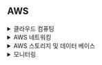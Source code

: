 ## AWS

<details>
<summary>클라우드 컴퓨팅</summary>

<!-- summary 아래 한칸 공백 두어야함 -->
### 클라우드 컴퓨팅
클라우드 컴퓨팅

클라우드 컴퓨팅은 IT 리소스를 인터넷을 통해 온디맨드로 제공하며 사용한 만큼만 비용을 지불합니다.

온디맨드 제공이란 AWS가 사용자에게 필요한 리소스를 필요한 순간에 전달할 수 있다는 것이다.
이를 통해 사용자는 리소스가 필요하다고 미리 알리지 않아도 되며,
300개의 가상 서버가 갑자기 필요해 질 경우 미리 통보하지 않고 클릭 몇번으로 바로 시작할 수 있는것이다.

클라우드 컴퓨팅 모델

- IaaS
	클라우드 IT의 기본 빌딩 블록을 포함하고 일반적으로
	네트워킹 기능, 컴ㅁ퓨터 및 데이터 스토리지 공간을 제공
- PaaS
	기본 인프로를 관리할 필요가 없어 애플리케이션 개발과 관리에 집중 가능
	리소스 구매, 용량 계획, 소프트웨어 유지 관리 등 다른 모든 획일적 작업에 대한
	부담을 덜어 줌
- SaaS
	서비스 제공업체에 의해 실행되고 관리되는 완전한 제품을 제공하여
	소프트웨어 특정 부분을 어떻게 사용할지만 생각하면 된다.


클라우드 컴퓨팅의 배포 모델

- 클라우드 기반 배포
	애플리케이션의 모든 부분을 클라우드에서 실행
	기존 애플리케이션을 클라우드로 마이그레이션
	클라우드에서 새 애플리케이션 설계 및 빌드
- 온프레미스 배포
	가상화 및 리소스 관리 도구를 사용해 리소스를 배포
	애플리케이션 관리 및 가상화 기술을 사용해 리소스 활용도를 높임
- 하이브리드 배포
	클라우드 기반 리소스를 온프레미스 인프라에 연결
	클라우드 기반 리소스를 레거시 IT 애플리케이션과 통합

### EC2
AWS EC2

Amazon Elastic Compute Cloud

서비스 운영을 위해 서버가 필요하다.
이 서버를 통해 웹 애플리케이션을 호스팅하고, 필요한 컴퓨팅 용량을 제공한다.

AWS를 사용하는 경우 이러한 서버가 곧 물리적이니서버가 아닌 가상화되어 있는 서버이다.
이 가상화된 서버에 액세스 하는데 사용하는 서비스를 EC2라고 한다.

기본적으로 EC2는 가상화 기술을 사용해 AWS에서 관리한다.
또한 AWS에서 관리하고 있는 물리적 호스트 시스템에서 실행 되기  때문에
EC2를 실제 가동할 때는 전체 호스트를 소유하지 않고, 호스트를 다른 여러 인스턴스와 공유해 사용한다.
이러한 방식을 가상 머신이라 한다.

이러한 가상 머신끼리 서로 물리적인 리소르르 공유하고 책임지는것을 멀티 테넌시라 한다.
AWS는 하이퍼바이저를 통해 멀티 테넌시 조정을 책임지고 관리한다.
또한, 하이퍼바이저는 호스트의 리소스를 서로 공유하는 가상 머신을 서로 분리한다.

즉, EC2 인스턴스가 서로 리소스를 공유하며, 그 호스트에 있는 다른 EC2 인스턴스는 인식하지 않는 것이다.


#### Amazon EC2 인스턴스 유형

Amazon EC2 인스턴스 유형은 다양한 작업에 최적화 되어 있으며,
워크로드 및 애플리케이션의 요구사항을 고려해야 한다.

각 EC2 인스턴스의 유형은 인스턴스 패밀리로 구분되며, 특정 작업에 최적화 된다.

- 범용
	균형 있는 리소스
	다양한 워크로드
- 컴퓨팅 최적화
	고성능 프로세서를 활용하는 컴퓨팅 집약적인 애플리케이션에 적합
	게임 서버
	고성능 컴퓨팅(HPC)
	과학 모델링
- 메모리 최적화
	대규모 데이터 집합을 처리하는 워크로드에 빠른 성능을 제공
	메모리 집약적 작업
- 액셀러레이티드 컴퓨팅
	하드웨어 액셀러레이터 또는 코프로세서를 사용해 CPU에서 실행되는 소프트웨어에서 보다 더 효율적으로 수행
	부동 소수점 숫자 계산
	그래픽 처리
	데이터 패턴 일치
- 스토리지 최적화
	로컬 스토리지의 대규모 데이터 집합에 대한 액세스가 많이 필요한 워크로드를 위해 설계
	대규모 데이터를 빠르게 처리하는 데이터 웨어하우스
	분산 파일 시스템
	고빈도 온라인 트랜잭션 처리(OLTP)


#### EC2 요금
Amazon EC2에서는 사용한 컴퓨팅 시간에 대해서만 비용을 지불하며,
사용 사례에 따라 다양한 요금 옵션을 제공한다.

EC2 요금 옵션
- 온디맨드
	중단할 수 없는 불규칙한 단기 워크로드가 있는 애플리케이션에 가장 적합
	인스턴스는 중지될 때까지 계속 실행되며, 사용한 컴퓨팅 시간에 대해서만 비용 지불
- 예약 인스턴스
	계정에서 온디맨드 인스턴스를 사용할 때 적용되는 결제 할인 옵션
	
	> - 표준 예약 인스턴스 : 안정적 상태의 애플리케이션에 필요한 인스턴스 유형 및 크기, AWS 리전을 알고 있는 경우 적합
	> - 컨버터블 예약 인스턴스 : 여러 가용 영역 또는 다양한 인스턴스 유형에서 실행해야 하는 경우 적합
- EC2 Instance Savings Plans
	특정 인스턴스 패밀리 및 리전에 대해 1년 또는 3년 기간 동안 시간당 지출 약정ㅇ르 할 경우 EC2 인스턴스 비용을 할인한다.
	약정 기간 동안 사용량에 유연성이 필요한 경우 적합한 옵션
- 스팟 인스턴스
	미사용 Amazon EC2 컴퓨팅 용량을 사용해 온디맨드 요금의 ㅣ최대 90% 까지 비용을 절감 할 수 있다.
	시작 및 종료 시간이 자유롭거나 중단을 견딜 수 있는 워크로드에 적합
- 전용 호스트
	EC2가 사용하는 물리적 호스트를 전용으로 사용할 수 있다.
	가장 많은 비용이 요구


#### Amazon EC2 크기 조정

온프라미스 데이터 센터 경우
고객 워크로드는 시간에 따라 달라진다.
만약 평균 사용량 만큼 하드웨어를 구매하는 경우 피크 부하 발생 시
하드웨어 부족으로 고객에게 서비스를 제공할 수 없을 것이다.

- EC2의 확정성, 탄력성
	필요한 리소스만으로 시작하고 확장 및 축소를 통해 변화에 자동으로 대응하도록 아키텍처를 설계해야한다.
	이 기능을 AWS에서 **Amazon EC2 Auto Scaling**을 통해 지원한다.

- Amazon EC2 Auto Scaling
	변화하는 애플리케이션 수요에 따라 EC2 인스턴스를 자동으로 추가하거나 제거할 수 있다.
	동적 조정(수요 변화에 대응)과, 예측 조정(적정 수 인스턴스를 자동으로 예약)이라는 2가지 접근 방식에 따라 이루어 진다.

	Auto Scaling 그룹의 크기를 구성할 때 최소 Amazon EC2 인스턴스 수를 1로 설정하면, 
	하나 이상의 EC2 인스턴스가 항상 실행중인 상태가 된다.

	최소 용량, 희망 용량, 최대 용량을 설정해, EC2 인스턴스의 갯수를 조정하여 비용 효율적인 아키텍처를 설계할 수 있다.


#### 트래픽 처리

로드 밸런서
요청을 받은 후 처리할 인스턴스로 라우팅하는 인스턴스

Elastic load balancing

ELB는 트래픽을 EC2 인스턴스와 같은 여러 리소스에 자동 분산하는 AWS 서비스이다.
들어오는 트래픽의 양에 따라 EC2 인스턴스를 추가, 제거하므로 
이러한 요청이 로드 밸런서로 먼저 라우팅 되고, 이후 요청을 처리할 리소스로 분산된다.

즉, ELB와 EC2 Auto Scaling을 서로 연동하여 실행되는 애플리케이션이 뛰어난 성능과 가용성을 제공하도록 돕는다.


#### 메시징 및 대기열

애플리케이션이 직접 소통하는 밀결합된 상태에서는 구성 요소의 고장이나 변경의 경우 다른 구성 요소 혹은 애플리케이션 전체에 장애가 발생할 수 있다.
안정적인 아키텍처에서는 애플리케이션 A에서 메시지 대기열에 메시지를 전송하고 애플리케이션 B에서 순차적으로 이를 실행한다.

AWS 에서는 이를 Amazon Simple Queue Service(Amazon SQS)와 Amazon Simple Notification Service(Amazon SNS)를 통해 제공한다.

- SQS
	SQS 대기열은 메시지가 처리될 때까지 배치되는 영역으로
	규모에 상관없이 소프트웨어 구성요소 간 메시지를 전송, 저장, 수신 할 수 있다.
	메시지에 포함된 데이터는 페이로드라고 하며, 이러한 데이터는 전달되기 전까지 안전하게 보호된다.
- SNS
	Amazon Simple Notification Service는 게시 및 구독 서비스로써
	SNS 주제(메시지를 전달할 채널)를 사용하여
	주제에 대한 구독자를 구성하고, 구독자에게 최종적으로 메시지를 전달한다.

### 추가 컴퓨팅 서비스

사용 사례에 따라 EC2 인스턴스를 대신 할 대안을 사용해야하는 경우
다른 컴퓨팅 옵션을 대안을 사용할 수 있다.

#### 서버리스

기본 인프라나 인스턴스를 마치 서버가 없는것 처럼 관리할 필요가 없다.
사용자는 애플리케이션에만 집중 할 수 있다.

- AWS Lambda
	서버리스 컴퓨팅 옵션 중 하나로
	사용자가 코드를 Lambda 함수에 업로드 할 수 있게 도와
	트리거에 의해 이 Lambda가 자동으로 조절된다.
	이를 통해 사용자는 사용한 컴퓨팅 시간에 대한 요금만 지불할 수 있다.
	(웹 서비스의 백엔드 혹은 요청 처리 등 처리 시간이 빠른 경우 유용)

또한, AWS 에서는 컨테이너식 애플리케이션을 빌드하고 실행할 수 있다.

- 컨테이너
  
	애플리케이션과 애플리케이션을 실행하는 구성 요소를 모아둔 패키지
	컨테이너식 애플리케이션을 실행 할 경우 확장성을 고려해야한다.
	
- 컨테이너 오케스트레이션 도구
  
	컨테이너 관리를 지원하기 위한 서비스
	- Amazon Elastic Container Service (ECS)
   
		AWS에서 컨테이너식 애플리케이션을 실행, 확장할 수 있는 확장성이 뛰어난 컨테이너 관리 시스템

		ECS는 애플리케이션을 신속하게 구축, 테스트 배포할 수 있는 플랫폼인 Docker 컨테이너를 지원
	- Amazon Elastic Kubernetes Service (EKS)
   
		AWS에서 Kubernetes를 실행하는 데 사용할 수 있는 완전관리형 서비스이다.
	- AWS Fargate
   
		컨테이너 용 서버리스 컴퓨팅 플랫폼

		Amazon EKS와 Amazon ECS에서 작동한다.

		Fargate는 자동으로 서버 인프라를 관리한다.

</details>

<details>
<summary>AWS 네트워킹</summary>

<!-- summary 아래 한칸 공백 두어야함 -->
### Amazon Vurtural Private Cloud(VPC)
AWS 서비스 사용자들의 인스턴스와 같은 리소스에 경계가 없다면 네트워크 트래픽이 제한 없이 리소스 간에 흐를 것이다.

VPC 를 사용하면 사용자가 정의한 가상 네트워크에서 AWS 리소스를 실행할 수 있는 격리된 AWS cloud 섹션을 프로비저닝 할 수 있다.

VPC 내에는 EC2 인스턴스와 같이 사용자가 정의한 가상 네트워크 리소스를 배치할 수 있으며,
한 VPC 내에서 여러 서브넷을 통해 리소스를 구성할 수 있다. 

서브넷은 VPC에 있는 ip 주소의 모음으로써,  리소스를 그룹화 할 수 있게한다.

#### 인터넷 게이트웨이

인터넷 게이트 웨이는 VPC와 인터넷 간의 연결으로써, 인터넷 게이트 웨이가 없으면 아무도 VPC 내의 리소스에 액세스할 수 없다.

- 퍼블릭 트래픽
	인터넷 게이트라는 공개된 출입구를 통해서 리소스에 액세스
- 프라이빗 트래픽
	가상 프라이빗 게이트웨이를 통해 승인된 네트워크에서 나오는 트래픽만 VPC로 들어가도록 허용
	
#### AWS Direct Connect
	
 데이터센터에서 AWS로 이어지는 비공개 전용 회선 구축
 
이를 통해 높은수준의 규제와 규정준수 요구사항을 쉽게 충족할 수 있다.
<br/>
<br/>
### VPC 네트워크 트랙픽

고객이 AWS 클라우드에서 호스팅되는 애플리케이션에 데이터를 요청하면 이 요청은 패킷을 전송된다.

패킷은 인터넷 게이트웨이를 통해 VPC 내부로 들어가서,

서브넷 경계에서 네트워크 액세스 제어 목록을 통해 권한을 확인한다.

#### 네트워크 ACL
서브넷 수준에서 인바우드 및 아웃바운드 트래픽을 제어하는 가상 방화벽
- **스테이트리스** 패킷 필터링(상태 비저장)
- ACL은 기본적으로 모든 트래픽 허용	

하지만 네트워크 ACL은 서브넷 경계를 지나는 패킷만 검사할 수 있으며,
패킷이 특정 EC2 인스턴스에 도달할 수 있는지는 평가할 수 없다.

#### 보안그룹
Amazon EC2 인스턴스에 대한 인바운드 및 아웃바운드 트래픽을 제어하는 가상 방화벽
- **스트레이트풀** 패킷 필터링 (상태 저장) 즉, 들어오는 패킷에 대한 결정을 기억한다.
	

</details>

<details>
<summary>AWS 스토리지 및 데이터 베이스</summary>

<!-- summary 아래 한칸 공백 두어야함 -->
### 인스턴스 스토어 및 Amazon Elastic Block Store(Amazon EBS)

#### 블록 수준 스토리지
- 파일을 저장하는 곳
- 바이트 단위로 디스크의 블록에 저장
- 파일이 변경되는 경우 변경 된 부분만 업데이트
- 자주 변경되는 데이터를 다루는 경우 효율적인 스토리지 유형

#### 인스턴스 스토리지 볼륨
- 시작한 인스턴스 EC2 유형에 따라
- 인스턴스 스토리지 볼륨이라는 로컬 저장소를 제공할 수 있다.
- 이러한 볼륨은 EC2 인스턴스가 실제로 실행되는 호스트에 **물리적으로** 연결,
- 인스턴스를 중지하거나 종료하면 인스턴스 스토리지 볼륨의 모든 데이터가 삭제된다.

휘발되어서는 안되는 중요한 데이터는 어디에 작성해야 할까?

#### Amazon Elastic Block Store (Amazon EBS)
- EC2 수명주기가 끝나도 데이터 지속
- EBS 볼륨이라는 가상 하드 드라이브와 EC2 인스턴스를 연결
- EBS 볼륨은 지속적으로 애플리케이션이 쓰기 작업을 할 수 있는 하드디스크가 필요할 때 유용
- EBS 볼륨에 대한 스냅샷(증분백업)을 정기적으로 생성하는 것이 중요

<br/>

### Amazon Simple Storage Service (Amazon S3)

#### Amazon S3

객체 수준 스토리지를 제공하는 서비스
- 무한대의 데이터 저장 및 검색 가능
- 데이터는 객체로써 저장
- 객체를 버킷에 저장
- 객체 버전 관리 가능

#### Amazon S3 Strage Class
Amazon S3 Standard
- 자주 액세스하는 데이터용 설계
- 최소 3개 가용 영역에 데이터 저장
Amazon S3 standard-Infrequent Access (S3 standard-IA)
- 자주 액세스 하지 않지만 필요할 때 빠른 액세스가 필요한 경우 효과적
Amazon S3 One-Zone-Infrequent Access
- 단일 가용영역에 데이터 저장
- 스토리지 비용 절감
Amazon S3 Glacier Flexible Retrieval
- 데이터 보관용 저비용 스토리지

S3 수명 주기 정책으로 데이터는 여러 계층을 자유롭게 이동 가능하다.

<br/>

### Amazon Eelastic File System (Amazon EFS)

#### 파일 스토리지
- 파일 스토리지에서는 여러 클라이언트가 공유 파일 폴더에 저장된 데이터에 액세스 가능
- 많은 수의 서비스 및 리소스가 동시에 동일한 데이터에 액세스해야 하는 경우

#### Amazon EFS 
- AWS에서 제공하는 확장 가능한 파일 시스템
- 파일 추가 또는 제거에 따라 EFS는 자동으로 확장 및 축소된다.

단일 가용 영역에 데이터를 저장해, EC2 인스턴스와 동일 가용영역에서 연결되는 EBS와 달리
EFS는 리전 기반 리소스로써, 여러 가용 영역에 걸쳐 데이터를 저장한다.
중복 스토리지 사용을 통해 파일 시스템이 위치한 리전의 모든 가용 영역에서 동시에 데이터에 액세스 할 수 있다.

<br/>

### Amazon Relational Database Service (Amazon RDS)

- AWS 클라우드에서 관계형 데이터 베이스를 실행할 수 있는 서비스
- 하드웨어 프로비저닝, 데이터베이스 설정, 패치 적용 백업과 같은 작업을 자동화하는 관리형 서비스

#### Amazon RDS 데이터 베이스 엔진
- Amazon Aurora
- Postgre SQL
- MySQL
- MariaDB
- Oracle Database
- Microsoft SQL Server

<br/>

### Amazon DynamoDB
AWS에서 제공하는 **key-value** 데이터베이스 서비스
- 서버리스 데이터베이스로서, 서버를 프로비저닝, 패치 적용 또는 관리할 필요가 없다.
- 용량변화에 맞춰 자동으로 크기 조정하면서 일관된 성능을 유지한다. (크기 조정에도 고성능이 요구되는 경우 적합)

<br/>

### Amazon Redshift
- 빅데이터 분석에 사용할 수 있는 **데이터 웨어하우징** 서비스
- 여러 원본에서 데이터를 수집, 데이터 간 관계 및 추세를 파악하는 기능 제공

<br/>

### AWS Database Migration Service (AWS DMS)
기존 데이터 베이스를 안전하게 AWS로 Migration할 수 있는 서비스
- 원본 및 대상 데이터베이스의 유형이 동일할 필요 없다.
- 개발 및 테스트 데이터베이스 마이그레이션, 데이터베이스 통합, 연속 데이터베이스 복제 가능

</details>

<details>
<summary>모니터링</summary>

<!-- summary 아래 한칸 공백 두어야함 -->

## AWS 모니터링 및 분석

모니터링 : 시스템을 관찰하고 지표를 수집하고 일정 기간 동안 지표를 통한 의사 결정

AWS 모니터링을 통해 시스템이 예상대로 동작하는지 관찰해야한다.
모니터링을 통해 애플리케이션의 비정상적인 오류를 확인할 수 있다.


### Amazon CloudWatch

AWS 솔루션 소유자에 시스템 상태에 대한 가시성을 제공하기 위한 서비스

 - 클라우드와치를 통해 지표를 추적하고 모니터링 할 수 있다.
	지표 : 리소스에 연결된 변수
 - AWS CloudWatch 경보 : 지표에 임계값을 설정하여 알림 및 조치를 취할 수 있다.
 - 대시보드를 통해 모든 지표를 그래프를 통해 한 눈에 확인할 수 있다.

CloudWatch를 통해 중앙에서 애플리케이션 모든 지표에 액세스하고, MTTR 절감 및 TCO 개선 및 애플리케이션 및 운영 리소스 최적화를 위한 인사이트 확보를 기대할 수 있다.


### AWS CloudTrail

포괄적 API 감사 도구로써 계정에 대한 API 호출을 기록한다.
이를 통해 애플리케이션 및 리소스에 대한 사용자 활동 및 API 호출의 전체 내역을 볼 수 있다.



### AWS Trusted Advisor

AWS 환경을 검사하고 AWS 모범 사례에 따라 실시간 권장 사항을 제시하는 서비스

비용 최적화, 성능, 보안, 내결함성, 서비스 한도라는 5개 범주에서 결과를 모범사례와 비교한다.

</details>

